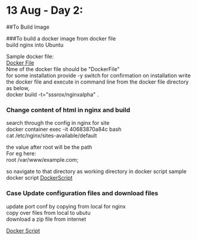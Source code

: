 # 13 Aug - Day 2:

##To Build Image

###To build a docker image from docker file  
build nginx into Ubuntu  

Sample docker file:  
[Docker File](https://github.com/sssrox/Docker/blob/master/dockerImages/DockerFile-NginxInUbuntu)  
Nme of the docker file should be "DockerFile"  
for some installation provide -y switch for confirmation on installation
write the docker file and execute in command line from the docker file directory as below,  
docker build -t="sssrox/nginxalpha" .  


### Change content of html in nginx and build
search through the config in nginx for site  
docker container exec -it 40683870a84c bash  
cat /etc/nginx/sites-available/default  

the value after root will be the path  
For eg here:  
root /var/www/example.com;

so navigate to that directory as working directory in docker script 
sample docker script [DockerScript](https://github.com/sssrox/Docker/blob/master/dockerImages/DockerFileAddHtmlnsideNginx)


### Case Update configuration files and download files
update port conf by copying from local for nginx  
copy over files from local to ubutu  
download a zip file from internet  

[Docker Script](https://github.com/sssrox/Docker/blob/master/dockerImages/DockerFileCopyConfFiles)
